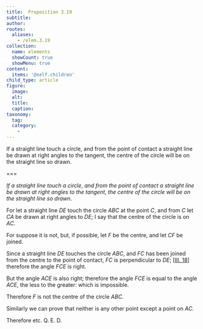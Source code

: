 ```yaml
---
title:  Proposition 3.19
subtitle: 
author:
routes:
  aliases:
    - /elem.3.19
collection:
  name: elements
  showCount: true
  showMenu: true
content:
  items: '@self.children'
child_type: article
figure:
  image:
  alt:
  title:
  caption:
taxonomy:
  tag:
  category:
    - 
---
```


<p><emph>If a straight line touch a circle</emph>, <emph>and from the point of contact a straight line be drawn at right angles to the tangent</emph>, <emph>the centre of the circle will be on the straight line so drawn</emph>. </p>

===

<p><em>If a straight line touch a circle</em>, <em>and from the point of contact a straight line be drawn at right angles to the tangent</em>, <em>the centre of the circle will be on the straight line so drawn</em>. </p>

<p>For let a straight line <em>DE</em> touch the circle <em>ABC</em> at the point <em>C</em>, and from <em>C</em> let <em>CA</em> be drawn at right angles to <em>DE</em>; I say that the centre of the circle is on <em>AC</em>. </p>

<p>For suppose it is not, but, if  possible, let <em>F</em> be the centre, and let <em>CF</em> be joined. </p>

<p>Since a straight line <em>DE</em> touches the circle <em>ABC</em>, and <em>FC</em> has been joined from the centre to the point of contact, <span class="center"><em>FC</em> is perpendicular to <em>DE</em>; [<a href="/elem.3.18">III. 18</a>] therefore the angle <em>FCE</em> is right.</span>
      </p>

<p>But the angle <em>ACE</em> is also right; <span class="center">therefore the angle <em>FCE</em> is equal to the angle <em>ACE</em>, the less to the greater: which is impossible.</span>
      </p>

<p>Therefore <em>F</em> is not the centre of the circle <em>ABC</em>. </p>

<p>Similarly we can prove that neither is any other point except a point on <em>AC</em>. </p>

<p>Therefore etc. Q. E. D.</p>
